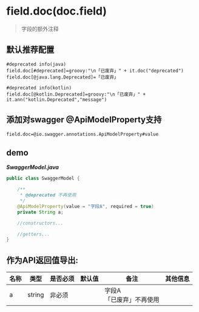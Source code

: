 # field.doc(doc.field)

> 字段的额外注释

## 默认推荐配置

```properties
#deprecated info(java)
field.doc[#deprecated]=groovy:"\n「已废弃」" + it.doc("deprecated")
field.doc[@java.lang.Deprecated]=「已废弃」

#deprecated info(kotlin)
field.doc[@kotlin.Deprecated]=groovy:"\n「已废弃」" + it.ann("kotlin.Deprecated","message")

```

## 添加对swagger @ApiModelProperty支持

```properties
field.doc=@io.swagger.annotations.ApiModelProperty#value
```

## demo

***SwaggerModel.java***

```java
public class SwaggerModel {

    /**
     * @deprecated 不再使用
     */
    @ApiModelProperty(value = "字段A", required = true)
    private String a;

    //constructors...

    //getters...
}
```

## 作为API返回值导出:

| 名称 | 类型 | 是否必须 | 默认值 | 备注 | 其他信息 |
| --- | --- | --- | --- | --- | --- |
| a | string | 非必须 |  | 字段A<br/>「已废弃」不再使用 |  |